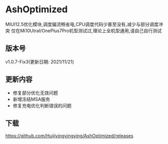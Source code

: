 # AshOptimized

MIUI12.5优化模块,调度偏流畅省电,CPU调度代码少甚至没有,减少与部分调度冲突
仅在Mi10Utral/OnePlus7Pro机型测试过,理论上全机型通用,请自己自行测试

## 版本号

v1.0.7-Fix3(更新日期: 2021/11/21)

## 更新内容
- 修复部分优化无效问题
- 新增冻结MSA服务
- 修复充电优化判断错误的问题

## 下载

https://github.com/Huijiyingyingying/AshOptimized/releases
